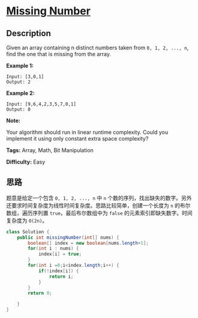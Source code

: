 # [Missing Number][title]

## Description

Given an array containing n distinct numbers taken from `0, 1, 2, ..., n`, find the one that is missing from the array.

**Example 1:**

```
Input: [3,0,1]
Output: 2
```

**Example 2:**

```
Input: [9,6,4,2,3,5,7,0,1]
Output: 8
```

**Note:**

Your algorithm should run in linear runtime complexity. Could you implement it using only constant extra space complexity?

**Tags:** Array, Math, Bit Manipulation

**Difficulty:** Easy

## 思路

题意是给定一个包含 `0, 1, 2, ..., n` 中 `n` 个数的序列，找出缺失的数字。另外还要求时间复杂度为线性时间复杂度。思路比较简单，创建一个长度为 `n` 的布尔数组，遍历序列置 `true`，最后布尔数组中为 `false` 的元素索引即缺失数字。时间复杂度为 `O(2n)`。

```java
class Solution {
    public int missingNumber(int[] nums) {
        boolean[] index = new boolean[nums.length+1];
        for(int i : nums) {
            index[i] = true;
        }
        for(int i =0;i<index.length;i++) {
            if(!index[i]) {
                return i;
            }
        }
        return 0;

    }
}
```


[title]: https://leetcode.com/problems/missing-number
